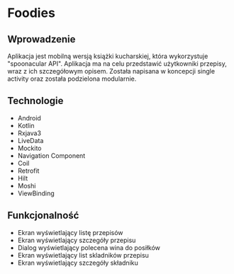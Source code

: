 # Foodies

## Wprowadzenie
Aplikacja jest mobilną wersją książki kucharskiej, która wykorzystuje "spoonacular API". Aplikacja ma na celu przedstawić użytkowniki przepisy,
wraz z ich szczegółowym opisem. Została napisana w koncepcji single activity oraz została podzielona modularnie.

## Technologie
- Android
- Kotlin
- Rxjava3
- LiveData
- Mockito 
- Navigation Component
- Coil
- Retrofit
- Hilt
- Moshi
- ViewBinding

## Funkcjonalność
- Ekran wyświetlający listę przepisów
- Ekran wyświetlający szczegóły przepisu
- Dialog wyświetlający polecena wina do posiłków
- Ekran wyświetlający list skladników przepisu
- Ekran wyświetlający szczegóły składniku
